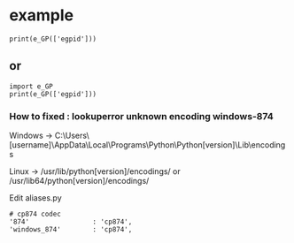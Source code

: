 # example
```
print(e_GP(['egpid']))
```
## or
```
import e_GP
print(e_GP(['egpid']))
```

### How to fixed : lookuperror unknown encoding windows-874
Windows -> C:\Users\\[username]\AppData\Local\Programs\Python\Python[version]\Lib\encodings

Linux -> /usr/lib/python[version]/encodings/ or /usr/lib64/python[version]/encodings/

Edit aliases.py

```
# cp874 codec
'874'                : 'cp874',
'windows_874'        : 'cp874',
```

